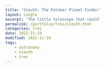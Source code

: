 ```yaml
---
title: 'Sleuth: The Palomar Planet Finder'
layout: single
excerpt: 'The little telescope that could'
permalink: /portfolio/tres/sleuth.html
categories: tres
date: 2022-11-19
modified: 2022-11-19
tags:
    - astronomy
    - sleuth
    - tres
---
```


<!-- textlint-disable no-dead-link -->
<!-- textlint-disable unexpanded-acronym -->
